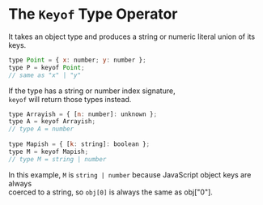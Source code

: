 # The `Keyof` Type Operator

It takes an object type and produces a string or numeric literal union of its keys.  

```js
type Point = { x: number; y: number };
type P = keyof Point;
// same as "x" | "y"
```

If the type has a string or number index signature,  
`keyof` will return those types instead.  

```js
type Arrayish = { [n: number]: unknown };
type A = keyof Arrayish;
// type A = number
     
type Mapish = { [k: string]: boolean };
type M = keyof Mapish;
// type M = string | number
```

In this example, `M` is `string | number` because JavaScript object keys are always  
coerced to a string, so `obj[0]` is always the same as obj["0"].  


